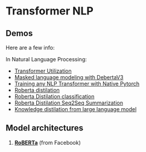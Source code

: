 # Transformer NLP

## Demos

Here are a few info:

 In Natural Language Processing:
- [Transformer Utilization](https://github.com/Ajax0564/TransformerNLP/blob/main/utilizing-transformer-representations-efficiently.ipynb)
- [Masked language modeling with DebertaV3](https://github.com/Ajax0564/TransformerNLP/blob/main/debertav3-mlm.ipynb)
- [Training any NLP Transformer with Native Pytorch](https://github.com/Ajax0564/TransformerNLP/blob/main/transformer-pytorch-native.ipynb)
- [Roberta distilation](https://github.com/Ajax0564/TransformerNLP/blob/main/transformer-distilation-pre.ipynb)
- [Roberta Distilation classification](https://github.com/Ajax0564/TransformerNLP/blob/main/roberta-base-6L-distill-pytorch.ipynb)
- [Roberta Distilation Seq2Seq Summarization](https://github.com/Ajax0564/TransformerNLP/blob/main/robert6l-seq2seq.ipynb)
- [Knowledge distilation from large language model](https://github.com/Ajax0564/TransformerNLP/blob/main/transformer-pytorch-native-knowledge-distillation.ipynb)


## Model architectures

1. **[RoBERTa](https://arxiv.org/abs/1907.11692)** (from Facebook)
